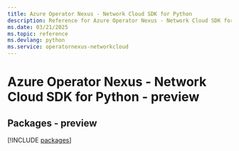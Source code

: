 ```yaml
---
title: Azure Operator Nexus - Network Cloud SDK for Python
description: Reference for Azure Operator Nexus - Network Cloud SDK for Python
ms.date: 03/21/2025
ms.topic: reference
ms.devlang: python
ms.service: operatornexus-networkcloud
---
```

# Azure Operator Nexus - Network Cloud SDK for Python - preview
## Packages - preview
[!INCLUDE [packages](operator-nexus---network-cloud-index.md)]